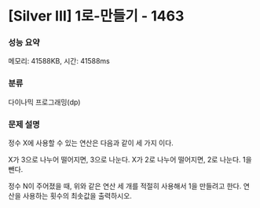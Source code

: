 # [Silver III] 1로-만들기 - 1463

### 성능 요약

메모리: 41588KB, 시간: 41588ms

### 분류

다이나믹 프로그래밍(dp)

### 문제 설명

정수 X에 사용할 수 있는 연산은 다음과 같이 세 가지 이다.


 X가 3으로 나누어 떨어지면, 3으로 나눈다.
 X가 2로 나누어 떨어지면, 2로 나눈다.
 1을 뺀다.


정수 N이 주어졌을 때, 위와 같은 연산 세 개를 적절히 사용해서 1을 만들려고 한다. 연산을 사용하는 횟수의 최솟값을 출력하시오.

